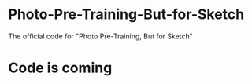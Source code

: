 # Photo-Pre-Training-But-for-Sketch
The official code for "Photo Pre-Training, But for Sketch"

# Code is coming
